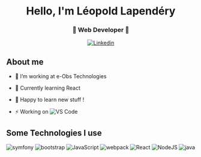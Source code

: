 <h1 align="center"> Hello, I'm Léopold Lapendéry</h1>
<h3 align="center">🚀 Web Developer 🚀</h3>
<div align="center">
<a href="&link=https://fr.linkedin.com/in/l%C3%A9opold-lapend%C3%A9ry-9a1645222">

![Linkedin](http://img.shields.io/badge/Linkedin-007ACC?style=for-the-badge&logo=linkedin&logoColor=ffffff) 
</a>
</div>

## About me

- 🔭 I’m working at e-Obs Technologies
- 🌱 Currently learning React
- 💬 Happy to learn new stuff !

- ⚡ Working on ![VS Code](http://img.shields.io/badge/-VS%20Code-007ACC?style=flat-square&logo=visual-studio-code&logoColor=ffffff)
  
## Some Technologies I use
<div align="left">
    <img  alt="symfony" src ="https://img.shields.io/badge/Symfony-%2320232a?style=for-the-badge&logo=symfony&logoColor=white"/>
    <img  alt="bootstrap" src ="https://img.shields.io/badge/Bootstrap-563D7C?style=for-the-badge&logo=bootstrap&logoColor=white"/>
    <img  alt="JavaScript" src="https://img.shields.io/badge/javascript-%23323330.svg?style=for-the-badge&logo=javascript&logoColor=%23F7DF1E"/>
    <img  alt="webpack" src ="https://img.shields.io/badge/Webpack-%2343853D?style=for-the-badge&logo=webpack&logoColor=light-blue"/>
    <img  alt="React" src="https://img.shields.io/badge/react-%2320232a.svg?style=for-the-badge&logo=react&logoColor=%2361DAFB"/>
    <img  alt="NodeJS" src="https://img.shields.io/badge/node.js-%2343853D.svg?style=for-the-badge&logo=nodedotjs&logoColor=white"/>
    <img  alt="java" src ="https://img.shields.io/badge/Java-ED8B00?style=for-the-badge&logo=java&logoColor=white"/>
</div>
